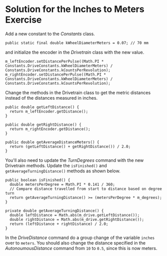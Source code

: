 # Solution for the Inches to Meters Exercise
Add a new constant to the *Constants* class.

    public static final double kWheelDiameterMeters = 0.07; // 70 mm

and initialize the encoder in the *Drivetrain* class with the new value.

    m_leftEncoder.setDistancePerPulse((Math.PI * Constants.DriveConstants.kWheelDiameterMeters) / Constants.DriveConstants.kCountsPerRevolution);
    m_rightEncoder.setDistancePerPulse((Math.PI * Constants.DriveConstants.kWheelDiameterMeters) / Constants.DriveConstants.kCountsPerRevolution);

Change the methods in the Drivetrain class to get the metric distances instead of the distances measured in inches. 

    public double getLeftDistance() {
      return m_leftEncoder.getDistance();
    }

    public double getRightDistance() {
      return m_rightEncoder.getDistance();
    }

    public double getAverageDistanceMeters() {
      return (getLeftDistance() + getRightDistance()) / 2.0;
    }

You'll also need to update the *TurnDegrees* command with the new Drivetrain methods.  Update the `isFinished()` and `getAverageTurningDistance()` methods as shown below.

    public boolean isFinished() {
      double metersPerDegree = Math.PI * 0.141 / 360;
      // Compare distance travelled from start to distance based on degree turn
      return getAverageTurningDistance() >= (metersPerDegree * m_degrees);
    }

    private double getAverageTurningDistance() {
      double leftDistance = Math.abs(m_drive.getLeftDistance());
      double rightDistance = Math.abs(m_drive.getRightDistance());
      return (leftDistance + rightDistance) / 2.0;
    }

In the *DriveDistance* command do a group change of the variable `inches` over to `meters`. You should also change the distance specified in the *AutonoumousDistance* command from `10` to `0.5`, since this is now meters.  